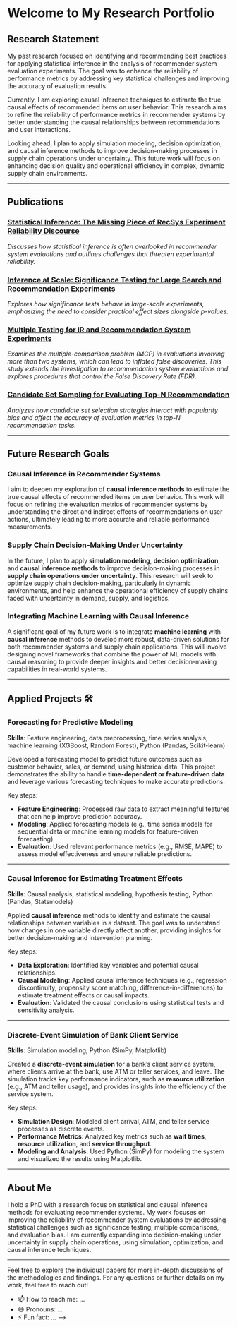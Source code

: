 # Welcome to My Research Portfolio

## Research Statement

My past research focused on identifying and recommending best practices for applying statistical inference in the analysis of recommender system evaluation experiments. The goal was to enhance the reliability of performance metrics by addressing key statistical challenges and improving the accuracy of evaluation results.

Currently, I am exploring causal inference techniques to estimate the true causal effects of recommended items on user behavior. This research aims to refine the reliability of performance metrics in recommender systems by better understanding the causal relationships between recommendations and user interactions.

Looking ahead, I plan to apply simulation modeling, decision optimization, and causal inference methods to improve decision-making processes in supply chain operations under uncertainty. This future work will focus on enhancing decision quality and operational efficiency in complex, dynamic supply chain environments.

---

## Publications

### [Statistical Inference: The Missing Piece of RecSys Experiment Reliability Discourse](https://arxiv.org/abs/2109.06424)
*Discusses how statistical inference is often overlooked in recommender system evaluations and outlines challenges that threaten experimental reliability.*

### [Inference at Scale: Significance Testing for Large Search and Recommendation Experiments](https://arxiv.org/abs/2305.02461)
*Explores how significance tests behave in large-scale experiments, emphasizing the need to consider practical effect sizes alongside p-values.*

### [Multiple Testing for IR and Recommendation System Experiments](https://md.ekstrandom.net/pubs/ecir2024-multiple-testing.pdf)
*Examines the multiple-comparison problem (MCP) in evaluations involving more than two systems, which can lead to inflated false discoveries. This study extends the investigation to recommendation system evaluations and explores procedures that control the False Discovery Rate (FDR).*

### [Candidate Set Sampling for Evaluating Top-N Recommendation](https://arxiv.org/pdf/2309.11723)
*Analyzes how candidate set selection strategies interact with popularity bias and affect the accuracy of evaluation metrics in top-N recommendation tasks.*

---

## Future Research Goals

### Causal Inference in Recommender Systems
I aim to deepen my exploration of **causal inference methods** to estimate the true causal effects of recommended items on user behavior. This work will focus on refining the evaluation metrics of recommender systems by understanding the direct and indirect effects of recommendations on user actions, ultimately leading to more accurate and reliable performance measurements.

### Supply Chain Decision-Making Under Uncertainty
In the future, I plan to apply **simulation modeling**, **decision optimization**, and **causal inference methods** to improve decision-making processes in **supply chain operations under uncertainty**. This research will seek to optimize supply chain decision-making, particularly in dynamic environments, and help enhance the operational efficiency of supply chains faced with uncertainty in demand, supply, and logistics.

### Integrating Machine Learning with Causal Inference
A significant goal of my future work is to integrate **machine learning** with **causal inference** methods to develop more robust, data-driven solutions for both recommender systems and supply chain applications. This will involve designing novel frameworks that combine the power of ML models with causal reasoning to provide deeper insights and better decision-making capabilities in real-world systems.

---

## Applied Projects 🛠️

### **Forecasting for Predictive Modeling**  
**Skills**: Feature engineering, data preprocessing, time series analysis, machine learning (XGBoost, Random Forest), Python (Pandas, Scikit-learn)

Developed a forecasting model to predict future outcomes such as customer behavior, sales, or demand, using historical data. This project demonstrates the ability to handle **time-dependent or feature-driven data** and leverage various forecasting techniques to make accurate predictions.

Key steps:
- **Feature Engineering**: Processed raw data to extract meaningful features that can help improve prediction accuracy.
- **Modeling**: Applied forecasting models (e.g., time series models for sequential data or machine learning models for feature-driven forecasting).
- **Evaluation**: Used relevant performance metrics (e.g., RMSE, MAPE) to assess model effectiveness and ensure reliable predictions.

---

### **Causal Inference for Estimating Treatment Effects**  
**Skills**: Causal analysis, statistical modeling, hypothesis testing, Python (Pandas, Statsmodels)

Applied **causal inference** methods to identify and estimate the causal relationships between variables in a dataset. The goal was to understand how changes in one variable directly affect another, providing insights for better decision-making and intervention planning.

Key steps:
- **Data Exploration**: Identified key variables and potential causal relationships.
- **Causal Modeling**: Applied causal inference techniques (e.g., regression discontinuity, propensity score matching, difference-in-differences) to estimate treatment effects or causal impacts.
- **Evaluation**: Validated the causal conclusions using statistical tests and sensitivity analysis.

---

### **Discrete-Event Simulation of Bank Client Service**  
**Skills**: Simulation modeling, Python (SimPy, Matplotlib)

Created a **discrete-event simulation** for a bank’s client service system, where clients arrive at the bank, use ATM or teller services, and leave. The simulation tracks key performance indicators, such as **resource utilization** (e.g., ATM and teller usage), and provides insights into the efficiency of the service system.

Key steps:
- **Simulation Design**: Modeled client arrival, ATM, and teller service processes as discrete events.
- **Performance Metrics**: Analyzed key metrics such as **wait times**, **resource utilization**, and **service throughput**.
- **Modeling and Analysis**: Used Python (SimPy) for modeling the system and visualized the results using Matplotlib.

---


## About Me

I hold a PhD with a research focus on statistical and causal inference methods for evaluating recommender systems. My work focuses on improving the reliability of recommender system evaluations by addressing statistical challenges such as significance testing, multiple comparisons, and evaluation bias. I am currently expanding into decision-making under uncertainty in supply chain operations, using simulation, optimization, and causal inference techniques.

---

Feel free to explore the individual papers for more in-depth discussions of the methodologies and findings. For any questions or further details on my work, feel free to reach out!






<!--
<h1>Ngozi Ihemelandu <br/>Data Scientist <br/> <a href="https://www.linkedin.com/in/nihemelandu/">linkedin</a>
</h1> 
<h2>📺Data Analytics Techniques and Methodologies:</h2>

  - <b>[Descriptive Analytics](https://github.com/nihemelandu/Descriptive-Analytics.git) </b>
  - <b>[Causal Inference](https://github.com/nihemelandu/Causal-Inference.git) </b>
  - <b>[Predictive Analytics](https://github.com/nihemelandu/Predictive-Analytics.git) </b>
  - <b>[Prescriptive Analytics](https://github.com/nihemelandu/Prescriptive-Analytics.git) </b>
  - [Praciting DS & Algos in Python](https://github.com/joshmadakor1/Algorithms-Practice)
<h2>📺Independent Projects:</h2>
<h2>👨‍💻 Research Projects:</h2>

- <b>[Pairwise Significance Testing for Recommendation Experiments](https://github.com/Ngozi-Ihemelandu/Prj2-Pairwise-Testing)</b>
- <b>[Multiple Testing for Recommendation System Experiments](https://github.com/Ngozi-Ihemelandu/Prj3-Multiple-Testing)</b>


<h2>📺 Exploratory Data Analysis</h2>
  - <b>[With Python](https://github.com/nihemelandu/EDA_PYTHON.git) </b>

  
<h2> 🤳 Connect with me:</h2>

**nihemelandu/nihemelandu** is a ✨ _special_ ✨ repository because its `README.md` (this file) appears on your GitHub profile.

Here are some ideas to get you started:

- 🔭 I’m currently working on ...
- 🌱 I’m currently learning ...
- 👯 I’m looking to collaborate on ...
- 🤔 I’m looking for help with ...
- 💬 Ask me about ...
-->
- 📫 How to reach me: ...
- 😄 Pronouns: ...
- ⚡ Fun fact: ...
-->
